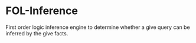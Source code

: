 # FOL-Inference
First order logic inference engine to determine whether a give query can be inferred by the give facts.
